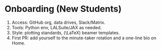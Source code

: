 # Onboarding (New Students)

1. Access: GitHub org, data drives, Slack/Matrix.
2. Tools: Python env, LALSuite/JAX as needed.
3. Style: plotting standards, \(\LaTeX\) beamer templates.
4. First PR: add yourself to the minute-taker rotation and a one-line bio on Home.
